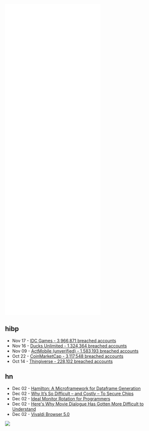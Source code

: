 ![Metrics](https://raw.githubusercontent.com/phixion/phixion/master/metrics.svg)

## hibp

<!--
for https://github.com/phixion/phixion/blob/main/.github/workflows/feeds.yml
-->
<!--START_SECTION:haveibeenpwnd-->
- Nov 17 - [IDC Games - 3,966,871 breached accounts](https://haveibeenpwned.com/PwnedWebsites#IDCGames)
- Nov 16 - [Ducks Unlimited - 1,324,364 breached accounts](https://haveibeenpwned.com/PwnedWebsites#DucksUnlimited)
- Nov 09 - [ActMobile (unverified) - 1,583,193 breached accounts](https://haveibeenpwned.com/PwnedWebsites#ActMobile)
- Oct 22 - [CoinMarketCap - 3,117,548 breached accounts](https://haveibeenpwned.com/PwnedWebsites#CoinMarketCap)
- Oct 14 - [Thingiverse - 228,102 breached accounts](https://haveibeenpwned.com/PwnedWebsites#Thingiverse)
<!--END_SECTION:haveibeenpwnd-->

## hn

<!--
for https://github.com/phixion/phixion/blob/main/.github/workflows/feeds.yml
-->
<!--START_SECTION:hn-->
- Dec 02 - [Hamilton: A Microframework for Dataframe Generation](https://multithreaded.stitchfix.com/blog/2021/10/14/functions-dags-hamilton/)
- Dec 02 - [Why It’s So Difficult – and Costly – To Secure Chips](https://semiengineering.com/why-its-so-difficult-and-costly-to-secure-chips/)
- Dec 02 - [Ideal Monitor Rotation for Programmers](https://sprocketfox.io/xssfox/2021/12/02/xrandr/)
- Dec 02 - [Here's Why Movie Dialogue Has Gotten More Difficult to Understand](https://www.slashfilm.com/673162/heres-why-movie-dialogue-has-gotten-more-difficult-to-understand-and-three-ways-to-fix-it/)
- Dec 02 - [Vivaldi Browser 5.0](https://vivaldi.com/changelog-vivaldi-browser-5-0/)
<!--END_SECTION:hn-->

<!--
for https://yhype.me
-->
![](https://hit.yhype.me/github/profile?user_id=13013670)
